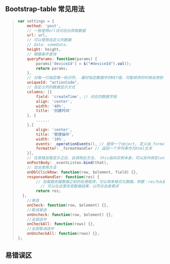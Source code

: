 ## Bootstrap-table 常见用法

> ```js
> var settings = {
>     method: 'post',
>     // 一般使用url访问后台获取数据
>     url: url,
>     // 可以使用自定义的数据
>     // data: someData，
>     height: height,
>     // 根据条件查询
>     queryParams: function(params) { 
>         params['deviceId'] = $("#deviceId").val();
>         return params; 
>     },
>     // 对每一行指定唯一标识符， 最好指定数据中的KEY值，可能排序的时候会用到
>     uniqueId: "actionCode",
>     // 自定义列的数据显示方式
>     columns: [{
>         field: 'createTime', // 对应的数据字段
>         align: 'center',
>         width: '40%',
>         title: '创建时间'
>     }, {
>         ......
>     },{
>         align: 'center',
>         title: '管理操作',
>         width: '10%',
>         events: _operationEvents(), // 接受一个object, 定义由_formatHandler格式化的按钮的作用
>         formatter: _formatHandler // 返回一个字符串作为html文本
>     }],
>     // 在表格加载显示之后，会调用此方法， this指向实例本身，可以另外绑定context
>     onPostBody: _eventListen.bind(that),
>     // 双击使用方法
>     onDblClickRow: function(row, $element, field) {},
>     responseHandler: function(res) {
>         // 加载服务器数据之前的处理程序，可以用来格式化数据。参数：res为从服务器请求到的数据。
>    	 	// 可以在这里改变数据结果，以符合自身需求
>         return res;
> 	}，
>     //单选
>     onCheck: function(row, $element) {},
>     //取消单选
>     onUncheck: function(row, $element) {},
>     //全部选中
>     onCheckAll: function(rows) {},
>     //全部取消选中
>     onUncheckAll: function(rows) {},
> };
> ```





## 易错误区

